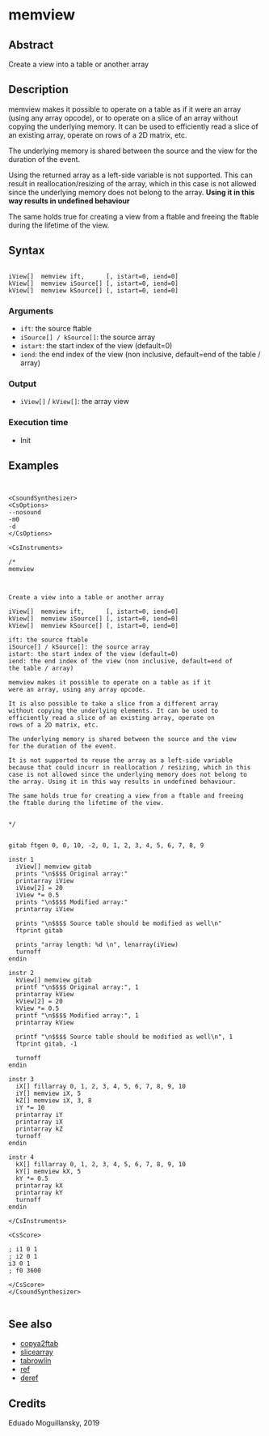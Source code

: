 # memview

## Abstract

Create a view into a table or another array

## Description

memview makes it possible to operate on a table as if it
were an array (using any array opcode), or to operate on a slice
of an array without copying the underlying memory. It can be used to
efficiently read a slice of an existing array, operate on rows of a 
2D matrix, etc.

The underlying memory is shared between the source and the view
for the duration of the event.

Using the returned array as a left-side variable is not supported. This
can result in reallocation/resizing of the array, which in this
case is not allowed since the underlying memory does not belong to
the array. **Using it in this way results in undefined behaviour**

The same holds true for creating a view from a ftable and freeing
the ftable during the lifetime of the view.

## Syntax

```csound

iView[]  memview ift,      [, istart=0, iend=0]
kView[]  memview iSource[] [, istart=0, iend=0]
kView[]  memview kSource[] [, istart=0, iend=0]

```

### Arguments

* `ift`: the source ftable
* `iSource[] / kSource[]`: the source array
* `istart`: the start index of the view (default=0)
* `iend`: the end index of the view (non inclusive, default=end of
          the table / array)

### Output

* `iView[]` / `kView[]`: the array view

### Execution time

* Init

## Examples

```csound


<CsoundSynthesizer>
<CsOptions>
--nosound
-m0
-d
</CsOptions>

<CsInstruments>

/*
memview



Create a view into a table or another array

iView[]  memview ift,      [, istart=0, iend=0]
kView[]  memview iSource[] [, istart=0, iend=0]
kView[]  memview kSource[] [, istart=0, iend=0]

ift: the source ftable
iSource[] / kSource[]: the source array
istart: the start index of the view (default=0)
iend: the end index of the view (non inclusive, default=end of
the table / array)

memview makes it possible to operate on a table as if it
were an array, using any array opcode. 

It is also possible to take a slice from a different array
without copying the underlying elements. It can be used to 
efficiently read a slice of an existing array, operate on
rows of a 2D matrix, etc.

The underlying memory is shared between the source and the view
for the duration of the event.

It is not supported to reuse the array as a left-side variable
because that could incurr in reallocation / resizing, which in this
case is not allowed since the underlying memory does not belong to 
the array. Using it in this way results in undefined behaviour.

The same holds true for creating a view from a ftable and freeing 
the ftable during the lifetime of the view.


*/


gitab ftgen 0, 0, 10, -2, 0, 1, 2, 3, 4, 5, 6, 7, 8, 9

instr 1
  iView[] memview gitab
  prints "\n$$$$ Original array:"
  printarray iView
  iView[2] = 20
  iView *= 0.5
  prints "\n$$$$ Modified array:"
  printarray iView

  prints "\n$$$$ Source table should be modified as well\n"
  ftprint gitab
  
  prints "array length: %d \n", lenarray(iView)
  turnoff
endin

instr 2
  kView[] memview gitab
  printf "\n$$$$ Original array:", 1
  printarray kView
  kView[2] = 20
  kView *= 0.5
  printf "\n$$$$ Modified array:", 1
  printarray kView

  printf "\n$$$$ Source table should be modified as well\n", 1
  ftprint gitab, -1
  
  turnoff
endin

instr 3 
  iX[] fillarray 0, 1, 2, 3, 4, 5, 6, 7, 8, 9, 10
  iY[] memview iX, 5
  kZ[] memview iX, 3, 8
  iY *= 10
  printarray iY
  printarray iX
  printarray kZ
  turnoff
endin

instr 4 
  kX[] fillarray 0, 1, 2, 3, 4, 5, 6, 7, 8, 9, 10
  kY[] memview kX, 5
  kY *= 0.5
  printarray kX
  printarray kY
  turnoff
endin

</CsInstruments>

<CsScore>

; i1 0 1
; i2 0 1
i3 0 1
; f0 3600

</CsScore>
</CsoundSynthesizer>


```

## See also


* [copya2ftab](https://csound.com/docs/manual/copya2ftab.html)
* [slicearray](https://csound.com/docs/manual/slicearray.html)
* [tabrowlin](https://csound.com/docs/manual/tabrowlin.html)
* [ref](ref.md)
* [deref](deref.md)

## Credits

Eduado Moguillansky, 2019
